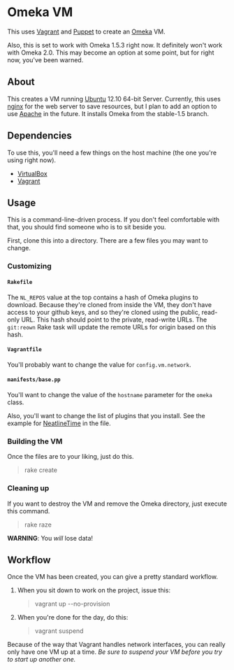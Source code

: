 
# Omeka VM

This uses [Vagrant][vagrant] and [Puppet][puppet] to create an [Omeka][omeka]
VM. 

Also, this is set to work with Omeka 1.5.3 right now. It definitely won't work
with Omeka 2.0. This may become an option at some point, but for right now,
you've been warned.

## About

This creates a VM running [Ubuntu][ubuntu] 12.10 64-bit Server. Currently, this
uses [nginx][nginx] for the web server to save resources, but I plan to add an
option to use [Apache][apache] in the future. It installs Omeka from the
stable-1.5 branch.

## Dependencies

To use this, you'll need a few things on the host machine (the one you're using
right now).

* [VirtualBox][vbox]
* [Vagrant][vagrant]

## Usage

This is a command-line-driven process. If you don't feel comfortable with that,
you should find someone who is to sit beside you.

First, clone this into a directory. There are a few files you may want to
change.

### Customizing

#### `Rakefile`

The `NL_REPOS` value at the top contains a hash of Omeka plugins to download.
Because they're cloned from inside the VM, they don't have access to your
github keys, and so they're cloned using the public, read-only URL. This hash
should point to the private, read-write URLs. The `git:reown` Rake task will
update the remote URLs for origin based on this hash.

#### `Vagrantfile`

You'll probably want to change the value for `config.vm.network`.

#### `manifests/base.pp`

You'll want to change the value of the `hostname` parameter for the `omeka`
class.

Also, you'll want to change the list of plugins that you install. See the
example for [NeatlineTime][nltime] in the file.

### Building the VM

Once the files are to your liking, just do this.

> rake create

### Cleaning up

If you want to destroy the VM and remove the Omeka directory, just execute this command.

> rake raze

**WARNING**: You *will* lose data!

## Workflow

Once the VM has been created, you can give a pretty standard workflow.

1. When you sit down to work on the project, issue this:

   > vagrant up --no-provision

2. When you're done for the day, do this:

   > vagrant suspend

Because of the way that Vagrant handles network interfaces, you can really only
have one VM up at a time. *Be sure to suspend your VM before you try to start
up another one.*

[vagrant]: http://www.vagrantup.com/
[puppet]: http://puppetlabs.com/
[omeka]: http://omeka.org/
[ubuntu]: http://www.ubuntu.com/
[nginx]: http://nginx.org/
[apache]: http://www.apache.org/
[vbox]: https://www.virtualbox.org/
[nltime]: http://neatline.org/plugins/neatline-time/

